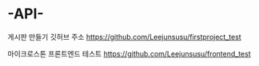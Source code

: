 # -API-
게시판 만들기 깃허브 주소
https://github.com/Leejunsusu/firstproject_test


마이크로스톤 프론트엔드 테스트 
https://github.com/Leejunsusu/frontend_test
